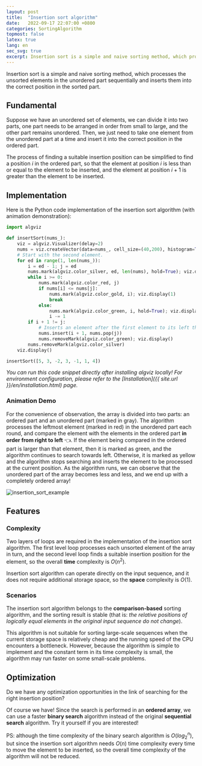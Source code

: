 ```yaml
---
layout: post
title:  "Insertion sort algorithm"
date:   2022-09-17 22:07:00 +0800
categories: SortingAlgorithm
topmost: false
latex: true
lang: en
sec_svg: true
excerpt: Insertion sort is a simple and naive sorting method, which processes the unsorted elements in the unordered part sequentially and inserts them into the correct position in the sorted part.
---
```


Insertion sort is a simple and naive sorting method, which processes the unsorted elements in the unordered part sequentially and inserts them into the correct position in the sorted part.

## Fundamental

Suppose we have an unordered set of elements, we can divide it into two parts, one part needs to be arranged in order from small to large, and the other part remains unordered. Then, we just need to take one element from the unordered part at a time and insert it into the correct position in the ordered part.

The process of finding a suitable insertion position can be simplified to find a position $i$ in the ordered part, so that the element at position $i$ is less than or equal to the element to be inserted, and the element at position $i+1$ is greater than the element to be inserted.

## Implementation

Here is the Python code implementation of the insertion sort algorithm (with animation demonstration):

```python
import algviz

def insertSort(nums_):
    viz = algviz.Visualizer(delay=2)
    nums = viz.createVector(data=nums_, cell_size=(40,200), histogram=True, show_index=False)
    # Start with the second element.
    for ed in range(1, len(nums_)):
        i = ed - 1; j = ed
        nums.mark(algviz.color_silver, ed, len(nums), hold=True); viz.display(1)
        while i >= 0:
            nums.mark(algviz.color_red, j)
            if nums[i] <= nums[j]:
                nums.mark(algviz.color_gold, i); viz.display(1)
                break
            else:
                nums.mark(algviz.color_green, i, hold=True); viz.display(1)
                i -= 1
        if i + 1 != j:
            # Inserts an element after the first element to its left that is not larger than it.
            nums.insert(i + 1, nums.pop(j))
            nums.removeMark(algviz.color_green); viz.display()
        nums.removeMark(algviz.color_silver)
    viz.display()

insertSort([5, 3, -2, 3, -1, 1, 4])
```

*You can run this code snippet directly after installing algviz locally! For environment configuration, please refer to the [Installation]({{ site.url }}/en/installation.html) page.*

### Animation Demo

For the convenience of observation, the array is divided into two parts: an ordered part and an unordered part (marked in gray). The algorithm processes the leftmost element (marked in red) in the unordered part each round, and compare the element with the elements in the ordered part **in order from right to left** 👈. If the element being compared in the ordered part is larger than that element, then it is marked as green, and the algorithm continues to search towards left. Otherwise, it is marked as yellow and the algorithm stops searching and inserts the element to be processed at the current position. As the algorithm runs, we can observe that the unordered part of the array becomes less and less, and we end up with a completely ordered array!

![insertion_sort_example](https://cdn.jsdelivr.net/gh/zjl9959/algviz-launch@master/svgs/InsertionSort2.svg)

## Features

### Complexity

Two layers of loops are required in the implementation of the insertion sort algorithm. The first level loop processes each unsorted element of the array in turn, and the second level loop finds a suitable insertion position for the element, so the overall **time** complexity is $O(n^2)$.

Insertion sort algorithm can operate directly on the input sequence, and it does not require additional storage space, so the **space** complexity is $O(1)$.

### Scenarios

The insertion sort algorithm belongs to the **comparison-based** sorting algorithm, and the sorting result is stable (that is: *the relative positions of logically equal elements in the original input sequence do not change*).

This algorithm is not suitable for sorting large-scale sequences when the current storage space is relatively cheap and the running speed of the CPU encounters a bottleneck. However, because the algorithm is simple to implement and the constant term in its time complexity is small, the algorithm may run faster on some small-scale problems.

## Optimization

Do we have any optimization opportunities in the link of searching for the right insertion position?

Of course we have! Since the search is performed in an **ordered array**, we can use a faster **binary search** algorithm instead of the original **sequential search** algorithm. Try it yourself if you are interested!

PS: although the time complexity of the binary search algorithm is $O(log_2^n)$, but since the insertion sort algorithm needs $O(n)$ time complexity every time to move the element to be inserted, so the overall time complexity of the algorithm will not be reduced.
